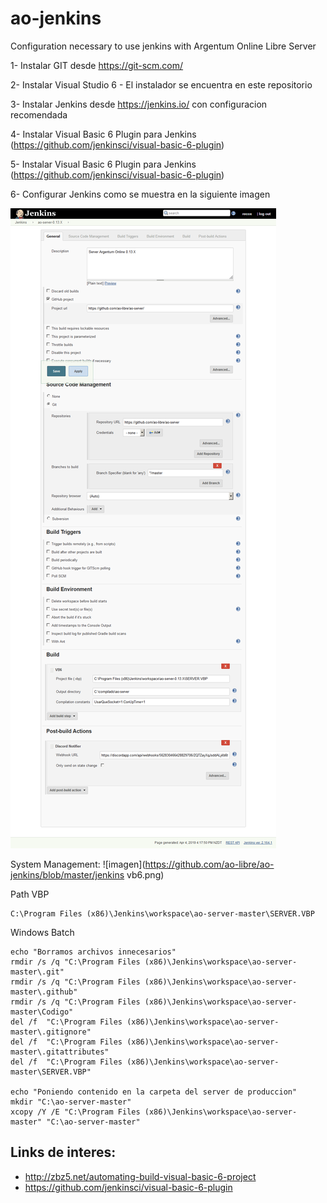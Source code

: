 # ao-jenkins
Configuration necessary to use jenkins with Argentum Online Libre Server

1- Instalar GIT desde https://git-scm.com/

2- Instalar Visual Studio 6 - El instalador se encuentra en este repositorio

3- Instalar Jenkins desde https://jenkins.io/ con configuracion recomendada

4- Instalar Visual Basic 6 Plugin para Jenkins (https://github.com/jenkinsci/visual-basic-6-plugin)

5- Instalar Visual Basic 6 Plugin para Jenkins (https://github.com/jenkinsci/visual-basic-6-plugin)

6- Configurar Jenkins como se muestra en la siguiente imagen

![imagen](https://github.com/ao-libre/ao-jenkins/blob/master/jenkins-config.png)

System Management:
![imagen](https://github.com/ao-libre/ao-jenkins/blob/master/jenkins vb6.png)

Path VBP
```
C:\Program Files (x86)\Jenkins\workspace\ao-server-master\SERVER.VBP
```

Windows Batch
```
echo "Borramos archivos innecesarios"
rmdir /s /q "C:\Program Files (x86)\Jenkins\workspace\ao-server-master\.git" 
rmdir /s /q "C:\Program Files (x86)\Jenkins\workspace\ao-server-master\.github"
rmdir /s /q "C:\Program Files (x86)\Jenkins\workspace\ao-server-master\Codigo"
del /f  "C:\Program Files (x86)\Jenkins\workspace\ao-server-master\.gitignore"
del /f  "C:\Program Files (x86)\Jenkins\workspace\ao-server-master\.gitattributes"
del /f  "C:\Program Files (x86)\Jenkins\workspace\ao-server-master\SERVER.VBP"

echo "Poniendo contenido en la carpeta del server de produccion"
mkdir "C:\ao-server-master" 
xcopy /Y /E "C:\Program Files (x86)\Jenkins\workspace\ao-server-master" "C:\ao-server-master"
```

## Links de interes:
- http://zbz5.net/automating-build-visual-basic-6-project
- https://github.com/jenkinsci/visual-basic-6-plugin
